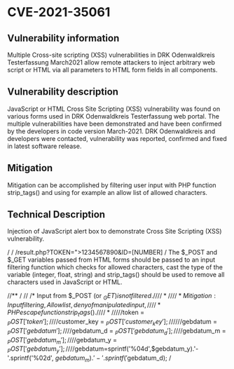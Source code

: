 # CVE-2021-35061

## Vulnerability information
Multiple Cross-site scripting (XSS) vulnerabilities in DRK Odenwaldkreis Testerfassung March2021 allow remote attackers to inject arbitrary web
script or HTML via all parameters to HTML form fields in all components.


## Vulnerability description
JavaScript or HTML Cross Site Scripting (XSS) vulnerability was found on various forms used in DRK Odenwaldkreis Testerfassung web portal.
The multiple vulnerabilities have been demonstrated and have been confirmed by the developers in code version March-2021. DRK Odenwaldkreis
and developers were contacted, vulnerability was reported, confirmed and fixed in latest software release.


## Mitigation
Mitigation can be accomplished by filtering user input with PHP function strip_tags() and using for example an allow list of allowed characters.


## Technical Description
Injection of JavaScript alert box to demonstrate Cross Site Scripting (XSS) vulnerability.

/
/
/result.php?TOKEN=">1234567890&ID=[NUMBER] /
The $_POST and $_GET variables passed from HTML forms should be passed to an input filtering function which checks for allowed characters,
cast the type of the variable (integer, float, string) and strip_tags() should be used to remove all characters used in JavaScript or HTML.


//** /
//
/* Input from $_POST (or $_GET) is not filtered./
//
/* /
//
/* Mitigation: Input filtering, Allow list, deny of manipulated input,/
//
/* PHP escape function strip_tags()./
//
/*/ /
//
/$token = $_POST['token']; /
//
/$customer_key = $_POST['customer_key']; /
//
///$gebdatum = $_POST['gebdatum']; /
//
/$gebdatum_d = $_POST['gebdatum_d']; /
//
/$gebdatum_m = $_POST['gebdatum_m']; /
//
/$gebdatum_y = $_POST['gebdatum_y']; /
//
/$gebdatum=sprintf('%04d',$gebdatum_y).'-'.sprintf('%02d', $gebdatum_m).'-'.sprintf('%02d',$gebdatum_d); /

